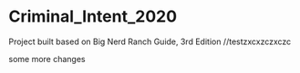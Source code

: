 # Criminal_Intent_2020
Project built based on Big Nerd Ranch Guide, 3rd Edition
//testzxcxzczxczc

some more changes
